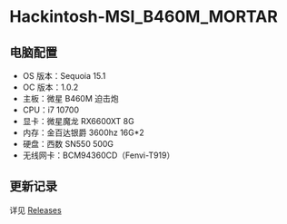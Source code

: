 # Hackintosh-MSI_B460M_MORTAR

## 电脑配置

- OS 版本：Sequoia 15.1
- OC 版本：1.0.2
- 主板：微星 B460M 迫击炮
- CPU：i7 10700
- 显卡：微星魔龙 RX6600XT 8G
- 内存：金百达银爵 3600hz 16G\*2
- 硬盘：西数 SN550 500G
- 无线网卡：BCM94360CD（Fenvi-T919）

## 更新记录

详见 [Releases](https://github.com/hurole/Hackintosh-MSI_B460M_MORTAR/releases)
